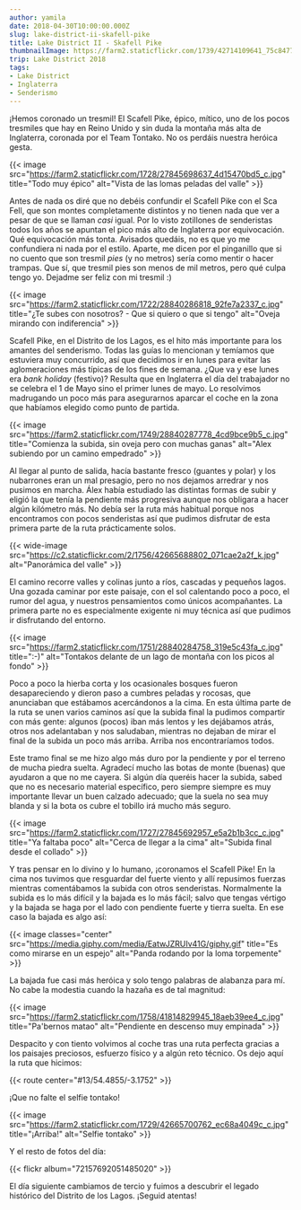 ```yaml
---
author: yamila
date: 2018-04-30T10:00:00.000Z
slug: lake-district-ii-skafell-pike
title: Lake District II - Skafell Pike
thumbnailImage: https://farm2.staticflickr.com/1739/42714109641_75c8477345_c.jpg
trip: Lake District 2018
tags:
- Lake District
- Inglaterra
- Senderismo
---
```


¡Hemos coronado un tresmil! El Scafell Pike, épico, mítico, uno de los pocos tresmiles que hay en Reino Unido y sin duda la montaña más alta de Inglaterra, coronada por el Team Tontako. No os perdáis nuestra heróica gesta.

<!--more-->

{{< image src="https://farm2.staticflickr.com/1728/27845698637_4d15470bd5_c.jpg" title="Todo muy épico" alt="Vista de las lomas peladas del valle" >}}

Antes de nada os diré que no debéis confundir el Scafell Pike con el Sca Fell, que son montes completamente distintos y no tienen nada que ver a pesar de que se llaman <em>casi</em> igual. Por lo visto zotillones de senderistas todos los años se apuntan el pico más alto de Inglaterra por equivocación. Qué equivocación más tonta. Avisados quedáis, no es que yo me confundiera ni nada por el estilo. Aparte, me dicen por el pinganillo que si no cuento que son tresmil <em>pies</em> (y no metros) sería como mentir o hacer trampas. Que sí, que tresmil pies son menos de mil metros, pero qué culpa tengo yo. Dejadme ser feliz con mi tresmil :)

{{< image src="https://farm2.staticflickr.com/1722/28840286818_92fe7a2337_c.jpg" title="¿Te subes con nosotros? - Que si quiero o que si tengo" alt="Oveja mirando con indiferencia" >}}

Scafell Pike, en el Distrito de los Lagos, es el hito más importante para los amantes del senderismo. Todas las guías lo mencionan y temíamos que estuviera muy concurrido, así que decidimos ir en lunes para evitar las aglomeraciones más típicas de los fines de semana. ¿Que va y ese lunes era <em>bank holiday</em> (festivo)? Resulta que en Inglaterra el día del trabajador no se celebra el 1 de Mayo sino el primer lunes de mayo. Lo resolvimos madrugando un poco más para asegurarnos aparcar el coche en la zona que habíamos elegido como punto de partida.

{{< image src="https://farm2.staticflickr.com/1749/28840287778_4cd9bce9b5_c.jpg" title="Comienza la subida, sin oveja pero con muchas ganas" alt="Alex subiendo por un camino empedrado" >}}

Al llegar al punto de salida, hacía bastante fresco (guantes y polar) y los nubarrones eran un mal presagio, pero no nos dejamos arredrar y nos pusimos en marcha. Álex había estudiado las distintas formas de subir y eligió la que tenía la pendiente más progresiva aunque nos obligara a hacer algún kilómetro más. No debía ser la ruta más habitual porque nos encontramos con pocos senderistas así que pudimos disfrutar de esta primera parte de la ruta prácticamente solos.

{{< wide-image src="https://c2.staticflickr.com/2/1756/42665688802_071cae2a2f_k.jpg" alt="Panorámica del valle" >}}

El camino recorre valles y colinas junto a ríos, cascadas y pequeños lagos. Una gozada caminar por este paisaje, con el sol calentando poco a poco, el rumor del agua, y nuestros pensamientos como únicos acompañantes. La primera parte no es especialmente exigente ni muy técnica así que pudimos ir disfrutando del entorno.

{{< image src="https://farm2.staticflickr.com/1751/28840284758_319e5c43fa_c.jpg" title=":-)" alt="Tontakos delante de un lago de montaña con los picos al fondo" >}}

Poco a poco la hierba corta y los ocasionales bosques fueron desapareciendo y dieron paso a cumbres peladas y rocosas, que anunciaban que estábamos acercándonos a la cima. En esta última parte de la ruta se unen varios caminos así que la subida final la pudimos compartir con más gente: algunos (pocos) iban más lentos y les dejábamos atrás, otros nos adelantaban y nos saludaban, mientras no dejaban de mirar el final de la subida un poco más arriba. Arriba nos encontraríamos todos.

Este tramo final se me hizo algo más duro por la pendiente y por el terreno de mucha piedra suelta. Agradecí mucho las botas de monte (buenas) que ayudaron a que no me cayera. Si algún día queréis hacer la subida, sabed que no es necesario material específico, pero siempre siempre es muy importante llevar un buen calzado adecuado; que la suela no sea muy blanda y si la bota os cubre el tobillo irá mucho más seguro.

{{< image src="https://farm2.staticflickr.com/1727/27845692957_e5a2b1b3cc_c.jpg" title="Ya faltaba poco" alt="Cerca de llegar a la cima" alt="Subida final desde el collado" >}}

Y tras pensar en lo divino y lo humano, ¡coronamos el Scafell Pike! En la cima nos tuvimos que resguardar del fuerte viento y allí repusimos fuerzas mientras comentábamos la subida con otros senderistas. Normalmente la subida es lo más difícil y la bajada es lo más fácil; salvo que tengas vértigo y la bajada se haga por el lado con pendiente fuerte y tierra suelta. En ese caso la bajada es algo así:

{{< image classes="center" src="https://media.giphy.com/media/EatwJZRUIv41G/giphy.gif" title="Es como mirarse en un espejo" alt="Panda rodando por la loma torpemente" >}}

La bajada fue casi más heróica y solo tengo palabras de alabanza para mí. No cabe la modestia cuando la hazaña es de tal magnitud:

{{< image src="https://farm2.staticflickr.com/1758/41814829945_18aeb39ee4_c.jpg" title="Pa'bernos matao" alt="Pendiente en descenso muy empinada" >}}

Despacito y con tiento volvimos al coche tras una ruta perfecta gracias a los paisajes preciosos, esfuerzo físico y a algún reto técnico. Os dejo aquí la ruta que hicimos:

{{< route center="#13/54.4855/-3.1752" >}}

¡Que no falte el selfie tontako!

{{< image src="https://farm2.staticflickr.com/1729/42665700762_ec68a4049c_c.jpg" title="¡Arriba!" alt="Selfie tontako" >}}

Y el resto de fotos del día:

{{< flickr album="72157692051485020" >}}

El día siguiente cambiamos de tercio y fuimos a descubrir el legado histórico del Distrito de los Lagos. ¡Seguid atentas!
